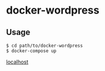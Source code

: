 # docker-wordpress

## Usage

```
$ cd path/to/docker-wordpress
$ docker-compose up
```

[localhost](http://localhost:8080)
